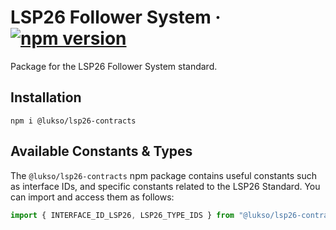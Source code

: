# LSP26 Follower System &middot; [![npm version](https://img.shields.io/npm/v/@lukso/lsp26-contracts.svg?style=flat)](https://www.npmjs.com/package/@lukso/lsp26-contracts)

Package for the LSP26 Follower System standard.

## Installation

```console
npm i @lukso/lsp26-contracts
```

## Available Constants & Types

The `@lukso/lsp26-contracts` npm package contains useful constants such as interface IDs, and specific constants related to the LSP26 Standard. You can import and access them as follows:

```js
import { INTERFACE_ID_LSP26, LSP26_TYPE_IDS } from "@lukso/lsp26-contracts";
```
